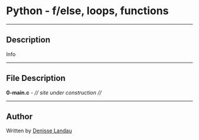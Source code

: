 # Python - f/else, loops, functions

---

## Description

Info

---

## File Description

**0-main.c** - *// site under construction //*

---

## Author

Written by [Denisse Landau](https://www.linkedin.com/in/denisselandau/ "Denisse Landau")
